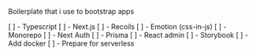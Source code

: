 Boilerplate that i use to bootstrap apps

[ ] - Typescript
[ ] - Next.js
[ ] - Recoils
[ ] - Emotion (css-in-js)
[ ] - Monorepo
[ ] - Next Auth
[ ] - Prisma
[ ] - React admin
[ ] - Storybook
[ ] - Add docker
[ ] - Prepare for serverless

